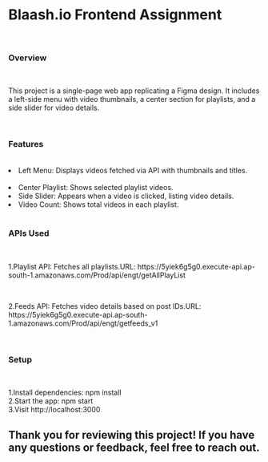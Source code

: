 <h1>Blaash.io Frontend Assignment</h1> </br>
<h3>Overview</h3></br>
<p>This project is a single-page web app replicating a Figma design. It includes a left-side menu with video thumbnails, a center section for playlists, and a side slider for video details.</p> </br>
<h3>Features</h3><br/>
<li>Left Menu: Displays videos fetched via API with thumbnails and titles.</li><br/>
<li>Center Playlist: Shows selected playlist videos.</li>
<li>Side Slider: Appears when a video is clicked, listing video details.</li>
<li>Video Count: Shows total videos in each playlist.</li><br/>

<h3>APIs Used</h3><br/>

<p>1.Playlist API: Fetches all playlists.URL: https://5yiek6g5g0.execute-api.ap-south-1.amazonaws.com/Prod/api/engt/getAllPlayList</p></br>
<p>2.Feeds API: Fetches video details based on post IDs.URL: https://5yiek6g5g0.execute-api.ap-south-1.amazonaws.com/Prod/api/engt/getfeeds_v1</p><br/>

<h3>Setup</h3><br/>
<p>1.Install dependencies: npm install<br/>
2.Start the app: npm start<br/>
3.Visit http://localhost:3000</p>

<h2>Thank you for reviewing this project! If you have any questions or feedback, feel free to reach out.</h2>
